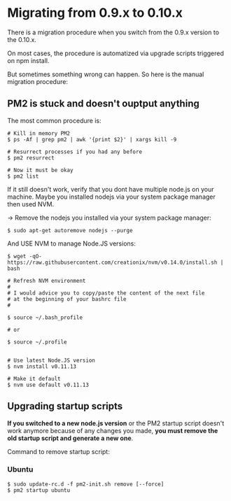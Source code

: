 
# Migrating from 0.9.x to 0.10.x

There is a migration procedure when you switch from the 0.9.x version to the 0.10.x.

On most cases, the procedure is automatized via upgrade scripts triggered on npm install.

But sometimes something wrong can happen. So here is the manual migration procedure:

## PM2 is stuck and doesn't ouptput anything

The most common procedure is:

```
# Kill in memory PM2
$ ps -Af | grep pm2 | awk '{print $2}' | xargs kill -9

# Resurrect processes if you had any before
$ pm2 resurrect

# Now it must be okay
$ pm2 list
```

If it still doesn't work, verify that you dont have multiple node.js on your machine.
Maybe you installed nodejs via your system package manager then used NVM.

-> Remove the nodejs you installed via your system package manager:
```
$ sudo apt-get autoremove nodejs --purge
```

And USE NVM to manage Node.JS versions:
```
$ wget -qO- https://raw.githubusercontent.com/creationix/nvm/v0.14.0/install.sh | bash

# Refresh NVM environment
#
# I would advice you to copy/paste the content of the next file
# at the beginning of your bashrc file
#

$ source ~/.bash_profile

# or

$ source ~/.profile


# Use latest Node.JS version
$ nvm install v0.11.13

# Make it default
$ nvm use default v0.11.13
```

## Upgrading startup scripts

**If you switched to a new node.js version** or the PM2 startup script doesn't work anymore because of any changes you made, **you must remove the old startup script and generate a new one**.

Command to remove startup script:

### Ubuntu

```
$ sudo update-rc.d -f pm2-init.sh remove [--force]
$ pm2 startup ubuntu
```
